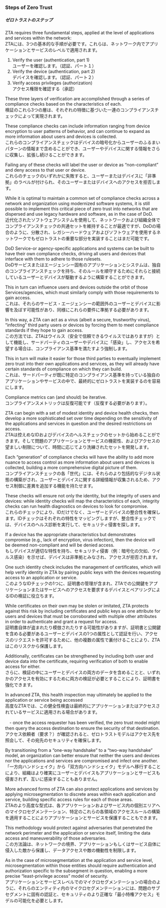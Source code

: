 ### Steps of Zero Trust
##### ゼロトラストのステップ

ZTA requires three fundamental steps, applied at the level of applications and services within the network:  
ZTAには、3つの基本的な手順が必要です。これらは、ネットワーク内でアプリケーションとサービスのレベルで適用されます。  

1. Verify the user (authentication, part 1)  
ユーザーを確認します。（認証、パート１）  
1. Verify the device (authentication, part 2)   
デバイスを確認します。（認証、パート２）  
1. Verify access privileges (authorization)   
アクセス権限を確認する（承認）  

These three layers of verification are accomplished through a series of compliance checks based on the characteristics of each.  
検証のこれら3つの層は、それぞれの特徴に基づいた一連のコンプライアンスチェックによって実現されます。

These compliance checks can include information ranging from device encryption to user patterns of behavior, and can continue to expand as more information about users and devices is collected.  
これらのコンプライアンスチェックはデバイスの暗号化からユーザーのふるまいパターンの情報まで含めることができ、ユーザーやデバイスに関する情報をさらに収集し、拡張し続けることができます。

Failing any of these checks will label the user or device as “non-compliant” and deny access to that user or device.  
これらのチェックのいずれかに失敗すると、ユーザーまたはデバイスに「非準拠」のラベルが付けられ、そのユーザーまたはデバイスへのアクセスを拒否します。

While it is optimal to maintain a common set of compliance checks across a network and organization using modernized software systems, it is still possible to implement this critical piece of zero trust into networks that are dispersed and use legacy hardware and software, as in the case of DoD.  
近代化されたソフトウェアシステムを使用して、ネットワークおよび組織全体でコンプライアンスチェックの共通セットを維持することが最適ですが、DoDの場合のように、分散され、レガシーハードウェアおよびソフトウェアを使用するネットワークでもゼロトラストの重要な部分を実装することはまだ可能です。  

DoD Service-or agency-specific applications and systems can be built to have their own compliance checks, driving all users and devices that interface with them to adhere to those rulesets.  
DoDサービスまたはエージェンシー固有のアプリケーションとシステムは、独自のコンプライアンスチェックを持ち、そのルールを順守するためにそれらと接続しているユーザーとデバイスが駆動するように構築することができます。

This in turn can influence users and devices outside the orbit of those Services/agencies, which must similarly comply with those requirements to gain access.  
これは、それらのサービス・エージェンシーの範囲外のユーザーとデバイスに影響を及ぼす可能性があり、同様にこれらの要件に準拠する必要があります。

In this way, a ZTA can act as a virus (albeit a secure, trustworthy virus), “infecting” third party users or devices by forcing them to meet compliance standards if they hope to gain access.  
この方法では、ZTAはウイルス（安全で信頼できるウイルスではありますが）として機能し、サードパーティのユーザーやデバイスに「感染」し、アクセスを希望する場合は、コンプライアンス基準を満たすよう強制します。

This in turn will make it easier for those third parties to eventually implement zero trust into their own applications and services, as they will already have certain standards of compliance on which they can build.   
これは、サードパーティが既に特定のコンプライアンス基準を持っている独自のアプリケーションやサービスの中で、最終的にゼロトラストを実装するのを容易にします。  

Compliance metrics can (and should) be iterative.   
コンプライアンスメトリックは反復可能です（反復する必要があります）。  

ZTA can begin with a set of modest identity and device health checks, then develop a more sophisticated set over time depending on the sensitivity of the applications and services in question and the desired restrictions on access.  
ZTAは控えめなIDおよびデバイスのヘルスチェックのセットから始めることができます。そして問題のアプリケーションとサービスの機密性、およびアクセスの望ましい制限について、時間に応じてより洗練されたセットを開発します。

Each “generation” of compliance checks will have the ability to add more nuance to access control as more information about users and devices is collected, building a more comprehensive digital picture of them.  
コンプライアンスチェックの各「世代」には、それらのより包括的なデジタル状態の構築がされ、ユーザーとデバイスに関する詳細情報が収集されるため、アクセス制御に差異を追加する機能を持たせます。

These checks will ensure not only the identity, but the integrity of users and devices: while identity checks will map the characteristics of each, integrity checks can run health diagnostics on devices to look for compromise.  
これらのチェックにより、IDだけでなく、ユーザーとデバイスの整合性を確保します。IDチェックはそれぞれの特性をマッピングしますが、整合性チェックでは、デバイスのヘルス診断を実行して、セキュリティ侵害を探します。 

If a device has the appropriate characteristics but demonstrates compromise (e.g., lack of encryption, virus infection), then the device will be deemed non-compliant and will be denied access.  
もしデバイスが適切な特性を持ち、セキュリティ侵害（例：暗号化の欠如、ウイルス感染）を示せば、デバイスは非準拠とみなされ、アクセスが拒否されます。

One such identity check includes the management of certificates, which will help verify identity in ZTA by pairing public keys with the devices requesting access to an application or service.  
このようなIDチェックの1つに、証明書の管理が含まれ、ZTAでの公開鍵をアプリケーションまたはサービスへのアクセスを要求するデバイスとペアリングによるIDの検証に役立ちます。

While certificates on their own may be stolen or imitated, ZTA protects against this risk by including certificates and public keys as one attribute for users and devices that must be corroborated with multiple other attributes in order to authenticate and grant a request for access.  
証明書自体が盗まれたり模倣されたりする可能性がありますが、証明書と公開鍵を含める必要があるユーザーとデバイスの1つの属性として認証を行い、アクセスのリクエストを許可するために、他の複数の属性で裏付けることにより、ZTAはこのリスクから保護します。

Additionally, certificates can be strengthened by including both user and device data into the certificate, requiring verification of both to enable access for either.  
さらに、検証の中にユーザーとデバイスの両方のデータを含めることと、いずれかのアクセスを有効にするために両方の検証が必要とすることにより、証明書を強化できます。

In advanced ZTA, this health inspection may ultimately be applied to the application or service being accessed  
高度なZTAでは、この健全性検査は最終的にアプリケーションまたはアクセスされているサービスに適用される場合があります。

　- once the access requester has been verified, the zero trust model might then query the access destination to ensure the security of that destination.  
アクセス依頼者（要求？）が確認されると、ゼロトラストモデルはアクセス先を照会して、その宛先のセキュリティを確保します。

By transitioning from a “one-way handshake” to a “two-way handshake” model, an organization can better ensure that neither the users and devices nor the applications and services are compromised and infect one another.  
「一方向ハンドシェイク」から「双方向ハンドシェイク」モデルへ移行することにより、組織はより確実にユーザーとデバイスもアプリケーションとサービスも侵害されず、互いに感染することもありません。

More advanced forms of ZTA can also protect applications and services by applying microsegmentation to discrete areas within each application and service, building specific access rules for each of those areas.  
ZTAのより高度な型式は、各アプリケーションおよびサービス内の個別エリアへのマイクロセグメンテーション、特定のこれらの各領域のアクセスルールの構築を適用することによりアプリケーションとサービスを保護することもできます。

This methodology would protect against adversaries that penetrated the network perimeter and the application or service itself, limiting the data access and maneuverability of those adversaries.  
この方法論は、ネットワークの境界、アプリケーションもしくはサービス自体に侵入した敵から保護し、データアクセスや敵の機動性を制限します。


As in the case of microsegmentation at the application and service level, microsegmentation within those entities should require authentication and authorization specific to the subsegment in question, enabling a more precise “least-privilege access” model of security.   
アプリケーションとサービスレベルでのマイクロセグメンテーションの場合のように、それらのエンティティ内のマイクロセグメンテーションには、問題のサブセグメントに固有の認証と、セキュリティのより正確な「最小特権アクセス」モデルの可能化を必要とします。
